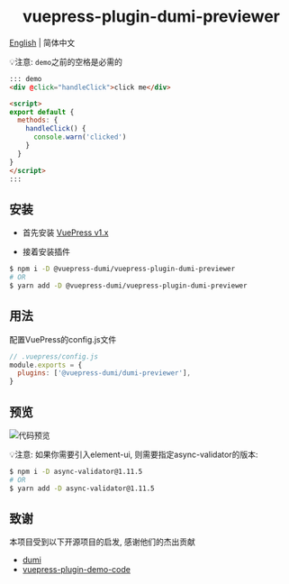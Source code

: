<h1 align="center">vuepress-plugin-dumi-previewer</h1>

<a href="https://github.com/OrekiSH/vuepress-dumi/blob/main/packages/vuepress-plugin-dumi-previewer/README.md">English</a> | 简体中文

💡注意: `demo`之前的空格是必需的

```md
::: demo
<div @click="handleClick">click me</div>

<script>
export default {
  methods: {
    handleClick() {
      console.warn('clicked')
    }
  }
}
</script>
:::
```

## 安装

* 首先安装 [VuePress v1.x](https://github.com/vuejs/vuepress)

* 接着安装插件

```bash
$ npm i -D @vuepress-dumi/vuepress-plugin-dumi-previewer
# OR
$ yarn add -D @vuepress-dumi/vuepress-plugin-dumi-previewer
```

## 用法

配置VuePress的config.js文件

```js
// .vuepress/config.js
module.exports = {
  plugins: ['@vuepress-dumi/dumi-previewer'],
}
```

## 预览

![代码预览](https://s3.ax1x.com/2021/02/12/yDNgQx.png)

💡注意: 如果你需要引入element-ui, 则需要指定async-validator的版本:

``` bash
$ npm i -D async-validator@1.11.5
# OR
$ yarn add -D async-validator@1.11.5
```

## 致谢

本项目受到以下开源项目的启发, 感谢他们的杰出贡献

- [dumi](https://github.com/umijs/dumi)
- [vuepress-plugin-demo-code](https://github.com/BuptStEve/vuepress-plugin-demo-code)